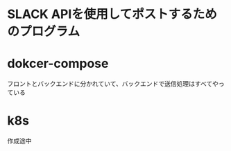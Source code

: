 # SLACK APIを使用してポストするためのプログラム

# dokcer-compose
フロントとバックエンドに分かれていて、バックエンドで送信処理はすべてやっている


# k8s
作成途中

